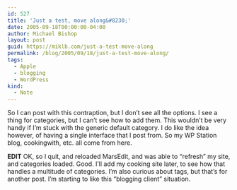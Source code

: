 ```yaml
---
id: 527
title: 'Just a test, move along&#8230;'
date: 2005-09-18T00:00:00-04:00
author: Michael Bishop
layout: post
guid: https://miklb.com/just-a-test-move-along
permalink: /blog/2005/09/18/just-a-test-move-along/
tags:
  - Apple
  - blogging
  - WordPress
kind:
  - Note
---
```

<p>So I can post with this contraption, but I don’t see all the options.  I see a thing for categories, but I can’t see how to add them.  This wouldn’t be very handy if I’m stuck with the generic default category.    I do like the idea however, of having a single interface that I post from.  So my WP Station blog, cookingwith, etc. all come from here.</p>

<p><strong>EDIT</strong> OK, so I quit, and reloaded MarsEdit, and was able to “refresh” my site, and categories loaded.  Good.  I’ll add my cooking site later, to see how that handles a multitude of categories.  I’m also curious about tags, but that’s for another post.  I’m starting to like this “blogging client” situation.</p>